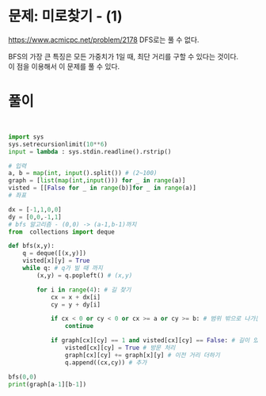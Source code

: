 # 문제: 미로찾기 - (1)
https://www.acmicpc.net/problem/2178
DFS로는 풀 수 없다.  

BFS의 가장 큰 특징은 모든 가중치가 1일 때, 최단 거리를 구할 수 있다는 것이다.  
이 점을 이용해서 이 문제를 풀 수 있다.

# 풀이

``` python


import sys
sys.setrecursionlimit(10**6)
input = lambda : sys.stdin.readline().rstrip()

# 입력
a, b = map(int, input().split()) # (2~100)
graph = [list(map(int,input())) for _ in range(a)]
visted = [[False for _ in range(b)]for _ in range(a)]
# 좌표

dx = [-1,1,0,0]
dy = [0,0,-1,1]
# bfs 알고리즘 - (0,0) -> (a-1,b-1)까지
from  collections import deque

def bfs(x,y):
    q = deque([(x,y)])
    visted[x][y] = True
    while q: # q가 빌 때 까지
        (x,y) = q.popleft() # (x,y)

        for i in range(4): # 길 찾기
            cx = x + dx[i]
            cy = y + dy[i]

            if cx < 0 or cy < 0 or cx >= a or cy >= b: # 범위 밖으로 나가는 경우
                continue

            if graph[cx][cy] == 1 and visted[cx][cy] == False: # 길이 있으면
                visted[cx][cy] = True # 방문 처리
                graph[cx][cy] += graph[x][y] # 이전 거리 더하기
                q.append((cx,cy)) # 추가

bfs(0,0)
print(graph[a-1][b-1])
```
